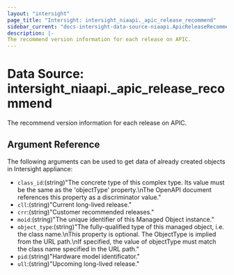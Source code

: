 ```yaml
---
layout: "intersight"
page_title: "Intersight: intersight_niaapi._apic_release_recommend"
sidebar_current: "docs-intersight-data-source-niaapi.ApicReleaseRecommend"
description: |-
The recommend version information for each release on APIC.
---
```


# Data Source: intersight_niaapi._apic_release_recommend
The recommend version information for each release on APIC.
## Argument Reference
The following arguments can be used to get data of already created objects in Intersight appliance:
* `class_id`:(string)"The concrete type of this complex type. Its value must be the same as the 'objectType' property.\nThe OpenAPI document references this property as a discriminator value."
* `cll`:(string)"Current long-lived release."
* `crr`:(string)"Customer recommended releases."
* `moid`:(string)"The unique identifier of this Managed Object instance."
* `object_type`:(string)"The fully-qualified type of this managed object, i.e. the class name.\nThis property is optional. The ObjectType is implied from the URL path.\nIf specified, the value of objectType must match the class name specified in the URL path."
* `pid`:(string)"Hardware model identificator."
* `ull`:(string)"Upcoming long-lived release."
